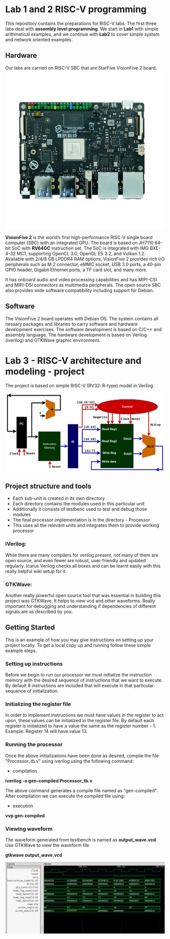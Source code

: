 # Lab 1 and 2 RISC-V programming
This repository contains the preparations for RISC-V labs.
The first three labs deal with **assembly level programming**. We start in **Lab1** with simple arithmetical examples, 
and we continue with **Lab2**  to cover simple system and network oriented examples.

## Hardware 
Our labs are carried on RISC-V SBC that are StarFive VisionFive 2 board.
<picture>
 <img alt="YOUR-ALT-TEXT" src="images/RISC-V.StarFive2.boad.500x500.png">
</picture>

**VisionFive 2** is the world’s first high-performance RISC-V single board computer (SBC) with an integrated GPU. 
The board is based on JH7110 64-bit SoC with **RV64GC** instruction set.
The SoC is integrated with IMG BXE-4-32 MC1, supporting OpenCL 3.0, OpenGL ES 3.2, and Vulkan 1.2. Available with 2/4/8 GB LPDDR4 RAM options, VisionFive 2 provides rich I/O peripherals such as M.2 connector, eMMC socket, USB 3.0 ports, a 40-pin GPIO header, Gigabit Ethernet ports, a TF card slot, and many more. 

It has onboard audio and video processing capabilities and has MIPI-CSI and MIPI-DSI connectors as multimedia peripherals. The open source SBC also provides wide software compatibility including support for Debian.

## Software
The VisionFive 2 board operates with Debian OS. The system contains all nessary packages and libraries to carry software and hardware development exercises.
The software development is based on C/C++ and assembly language.
The hardware development is based on Verilog (iverilog) and GTKWave graphic environment.

# Lab 3 - RISC-V architecture and modeling - project
The project is based on simple RISC-V (RV32: R-type) model in Verilog.

<picture>
 <img alt="YOUR-ALT-TEXT" src="images/RISCV.flow.proc.drawio.png">
</picture>

## Project structure and tools
+ Each sub-unit is created in its own directory
+ Each directory contains the modules used in this particular unit
+ Additionally it consists of testbenc used to test and debug those modules
+ The final processor implementation is in the directory - Processor
+ This uses all the relevant units and integrates them to provide working processor

### iVerilog:
While there are many compilers for verilog present, not many of them are open source, and even fewer are robust, user-friendly and updated regularly. Icarus Verilog checks all boxes and can be learnt easily with this really helpful wiki setup for it.

### GTKWave:
Another really powerful open source tool that was essential in building this project was GTKWave. It helps to view vcd and other waveforms. Really important for debugging and understanding if dependencies of different signals are as described by you.

## Getting Started
This is an example of how you may give instructions on setting up your project locally. To get a local copy up and running follow these simple example steps.

### Setting up instructions
Before we begin to run our processor we must initialize the instruction memory with the desired sequence of instructions that we want to execute. By default 8 instructions are included that will execute in that particular sequence of initialization.

### Initializing the register file
In order to implement instructions we must have values in the register to act upon, these values can be initialized in the register file. By default each register is initialized to have a value the same as the register number - 1. Example: Register 14 will have value 13.

### Running the processor
Once the above initializations have been done as desired, compile the file "Processor_tb.v" using iverilog using the following command:
+ compilation
  
**iverilog -o gen-compiled Processor_tb.v** 

The above command generates a compile file named as "gen-compiled". After compilation we can execute the compiled file using:

+ execution

**vvp gen-compiled**

### Viewing waveform

The waveform generated from testbench is named as **output_wave.vcd**
Use GTKWave to view the waveform file

**gtkwave output_wave.vcd**

<picture>
 <img alt="YOUR-ALT-TEXT" src="images/image.png">
</picture>
